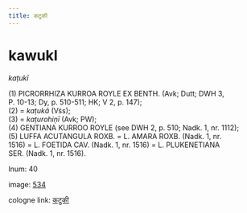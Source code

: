 ```yaml
---
title: कटुकी
---
```


# kawukI

<i>kaṭukī</i>  <div n="P" />(1) <bot>PICRORRHIZA KURROA ROYLE EX BENTH.</bot> (Avk; Dutt; DWH 3, <div n="lb" /><bot>P.</bot> 10-13; Dy, p. 510-511; HK; V 2, p. 147); <div n="P" />(2) = <i>kaṭukā</i> (Vśs); <div n="P" />(3) = <i>kaṭurohiṇī</i> (Avk; PW); <div n="P" />(4) <bot>GENTIANA KURROO ROYLE</bot> (see DWH 2, p. 510; Nadk. 1, nr. 1112); <div n="P" />(5) <bot>LUFFA ACUTANGULA ROXB.</bot> = <bot>L. AMARA ROXB.</bot> (Nadk. 1, nr. <div n="lb" />1516) = <bot>L. FOETIDA CAV.</bot> (Nadk. 1, nr. 1516) = <bot>L. PLUKENETIANA <div n="lb" />SER.</bot> (Nadk. 1, nr. 1516).

lnum: 40

image: [534](https://www.sanskrit-lexicon.uni-koeln.de/scans/csl-apidev/servepdf.php?dict=snp&page=534)

cologne link: [कटुकी](https://sanskrit-lexicon.uni-koeln.de/scans/csl-apidev/getword.php?dict=snp&key=कटुकी)

